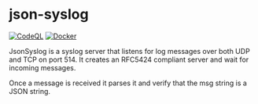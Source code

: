 
# json-syslog

[![CodeQL](https://github.com/tgragnato/json-syslog/actions/workflows/codeql.yml/badge.svg)](https://github.com/tgragnato/json-syslog/actions/workflows/codeql.yml) [![Docker](https://github.com/tgragnato/json-syslog/actions/workflows/docker.yml/badge.svg)](https://github.com/tgragnato/json-syslog/actions/workflows/docker.yml)

JsonSyslog is a syslog server that listens for log messages over both UDP and TCP on port 514. It creates an RFC5424 compliant server and wait for incoming messages.

Once a message is received it parses it and verify that the msg string is a JSON string.
